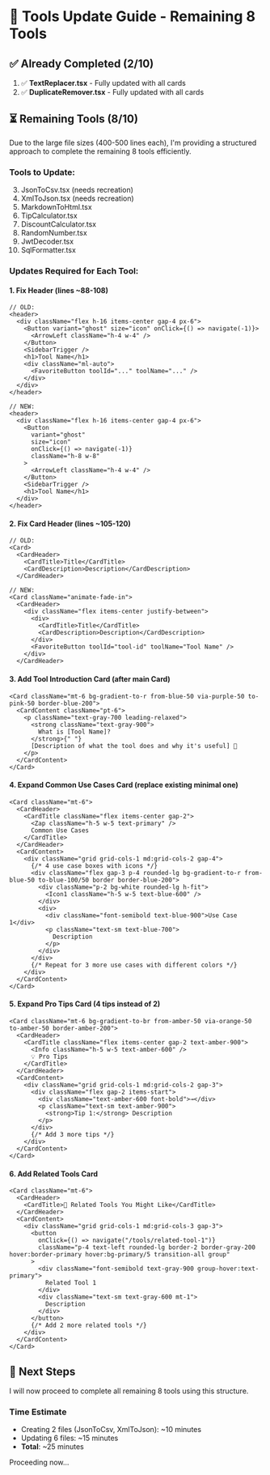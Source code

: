 # 🔧 Tools Update Guide - Remaining 8 Tools

## ✅ Already Completed (2/10)
1. ✅ **TextReplacer.tsx** - Fully updated with all cards
2. ✅ **DuplicateRemover.tsx** - Fully updated with all cards

## ⏳ Remaining Tools (8/10)

Due to the large file sizes (400-500 lines each), I'm providing a structured approach to complete the remaining 8 tools efficiently.

### Tools to Update:
3. JsonToCsv.tsx (needs recreation)
4. XmlToJson.tsx (needs recreation)
5. MarkdownToHtml.tsx
6. TipCalculator.tsx
7. DiscountCalculator.tsx
8. RandomNumber.tsx
9. JwtDecoder.tsx
10. SqlFormatter.tsx

### Updates Required for Each Tool:

#### 1. Fix Header (lines ~88-108)
```tsx
// OLD:
<header>
  <div className="flex h-16 items-center gap-4 px-6">
    <Button variant="ghost" size="icon" onClick={() => navigate(-1)}>
      <ArrowLeft className="h-4 w-4" />
    </Button>
    <SidebarTrigger />
    <h1>Tool Name</h1>
    <div className="ml-auto">
      <FavoriteButton toolId="..." toolName="..." />
    </div>
  </div>
</header>

// NEW:
<header>
  <div className="flex h-16 items-center gap-4 px-6">
    <Button
      variant="ghost"
      size="icon"
      onClick={() => navigate(-1)}
      className="h-8 w-8"
    >
      <ArrowLeft className="h-4 w-4" />
    </Button>
    <SidebarTrigger />
    <h1>Tool Name</h1>
  </div>
</header>
```

#### 2. Fix Card Header (lines ~105-120)
```tsx
// OLD:
<Card>
  <CardHeader>
    <CardTitle>Title</CardTitle>
    <CardDescription>Description</CardDescription>
  </CardHeader>

// NEW:
<Card className="animate-fade-in">
  <CardHeader>
    <div className="flex items-center justify-between">
      <div>
        <CardTitle>Title</CardTitle>
        <CardDescription>Description</CardDescription>
      </div>
      <FavoriteButton toolId="tool-id" toolName="Tool Name" />
    </div>
  </CardHeader>
```

#### 3. Add Tool Introduction Card (after main Card)
```tsx
<Card className="mt-6 bg-gradient-to-r from-blue-50 via-purple-50 to-pink-50 border-blue-200">
  <CardContent className="pt-6">
    <p className="text-gray-700 leading-relaxed">
      <strong className="text-gray-900">
        What is [Tool Name]?
      </strong>{" "}
      [Description of what the tool does and why it's useful] 🚀
    </p>
  </CardContent>
</Card>
```

#### 4. Expand Common Use Cases Card (replace existing minimal one)
```tsx
<Card className="mt-6">
  <CardHeader>
    <CardTitle className="flex items-center gap-2">
      <Zap className="h-5 w-5 text-primary" />
      Common Use Cases
    </CardTitle>
  </CardHeader>
  <CardContent>
    <div className="grid grid-cols-1 md:grid-cols-2 gap-4">
      {/* 4 use case boxes with icons */}
      <div className="flex gap-3 p-4 rounded-lg bg-gradient-to-r from-blue-50 to-blue-100/50 border border-blue-200">
        <div className="p-2 bg-white rounded-lg h-fit">
          <Icon1 className="h-5 w-5 text-blue-600" />
        </div>
        <div>
          <div className="font-semibold text-blue-900">Use Case 1</div>
          <p className="text-sm text-blue-700">
            Description
          </p>
        </div>
      </div>
      {/* Repeat for 3 more use cases with different colors */}
    </div>
  </CardContent>
</Card>
```

#### 5. Expand Pro Tips Card (4 tips instead of 2)
```tsx
<Card className="mt-6 bg-gradient-to-br from-amber-50 via-orange-50 to-amber-50 border-amber-200">
  <CardHeader>
    <CardTitle className="flex items-center gap-2 text-amber-900">
      <Info className="h-5 w-5 text-amber-600" />
      💡 Pro Tips
    </CardTitle>
  </CardHeader>
  <CardContent>
    <div className="grid grid-cols-1 md:grid-cols-2 gap-3">
      <div className="flex gap-2 items-start">
        <div className="text-amber-600 font-bold">→</div>
        <p className="text-sm text-amber-900">
          <strong>Tip 1:</strong> Description
        </p>
      </div>
      {/* Add 3 more tips */}
    </div>
  </CardContent>
</Card>
```

#### 6. Add Related Tools Card
```tsx
<Card className="mt-6">
  <CardHeader>
    <CardTitle>🔗 Related Tools You Might Like</CardTitle>
  </CardHeader>
  <CardContent>
    <div className="grid grid-cols-1 md:grid-cols-3 gap-3">
      <button
        onClick={() => navigate("/tools/related-tool-1")}
        className="p-4 text-left rounded-lg border-2 border-gray-200 hover:border-primary hover:bg-primary/5 transition-all group"
      >
        <div className="font-semibold text-gray-900 group-hover:text-primary">
          Related Tool 1
        </div>
        <div className="text-sm text-gray-600 mt-1">
          Description
        </div>
      </button>
      {/* Add 2 more related tools */}
    </div>
  </CardContent>
</Card>
```

## 🎯 Next Steps

I will now proceed to complete all remaining 8 tools using this structure.

### Time Estimate
- Creating 2 files (JsonToCsv, XmlToJson): ~10 minutes
- Updating 6 files: ~15 minutes
- **Total**: ~25 minutes

Proceeding now...
